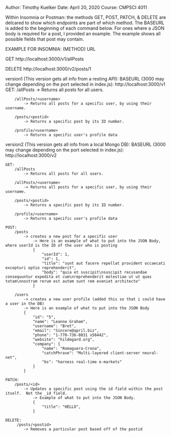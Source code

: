 Author: Timothy Kuelker
Date:   April 20, 2020
Course: CMPSCI 4011


Within Insomnia or Postman: the methods GET, POST, PATCH, & DELETE are delcared to show
which endpoints are part of which method.  The BASEURL is added to the beginning
of each command below.  For ones where a JSON body is required for a post, I provided an example. The example
shows all possible fields that post may contain.


EXAMPLE FOR INSOMNIA:
(METHOD) URL

GET http://localhost:3000/v1/allPosts

DELETE http://localhost:3000/v2/posts/1



version1 (This version gets all info from a resting API):
BASEURL (3000 may change depending on the port selected in index.js):
    http://localhost:3000/v1
    GET:
        /allPosts
            -> Returns all posts for all users.
        
        /allPosts/<username>
            -> Returns all posts for a specific user, by using their username.

        /posts/<postid>
            -> Returns a specific post by its ID number.

        /profile/<username>
            -> Returns a specific user's profile data
 


version2 (This version gets all info from a local Mongo DB):
BASEURL (3000 may change depending on the port selected in index.js):
    http://localhost:3000/v2
    
    GET:
        /allPosts
            -> Returns all posts for all users.
        
        /allPosts/<username>
            -> Returns all posts for a specific user, by using their username.

        /posts/<postid>
            -> Returns a specific post by its ID number.

        /profile/<username>
            -> Returns a specific user's profile data

    POST:
        /posts
            -> creates a new post for a specific user
                -> Here is an example of what to put into the JSON Body, where userId is the ID of the user who is posting
                {
                    "userId": 1,
                    "id": 1,
                    "title": "sunt aut facere repellat provident occaecati excepturi optio reprehenderit",
                    "body": "quia et suscipit\nsuscipit recusandae consequuntur expedita et cum\nreprehenderit molestiae ut ut quas totam\nnostrum rerum est autem sunt rem eveniet architecto"
                }

        /users
            -> creates a new user profile (added this so that i could have a user in the DB)
            -> Here is an example of what to put into the JSON Body
            {
                "id": "5",
                "name": "Leanne Graham",
                "username": "Bret",
                "email": "Sincere@april.biz",
                "phone": "1-770-736-8031 x56442",
                "website": "hildegard.org",
	            "company": {
                    "name": "Romaguera-Crona",
                    "catchPhrase": "Multi-layered client-server neural-net",
                    "bs": "harness real-time e-markets"
                }
            }

    PATCH:
        /posts/<id>
            -> Updates a specific post using the id field within the post itself.  Not the _id field.
                -> Example of what to put into the JSON Body.
                {
                    "title": "HELLO",
                }

    DELETE:
         /posts/<postid>
            -> Removes a particular post based off of the postid